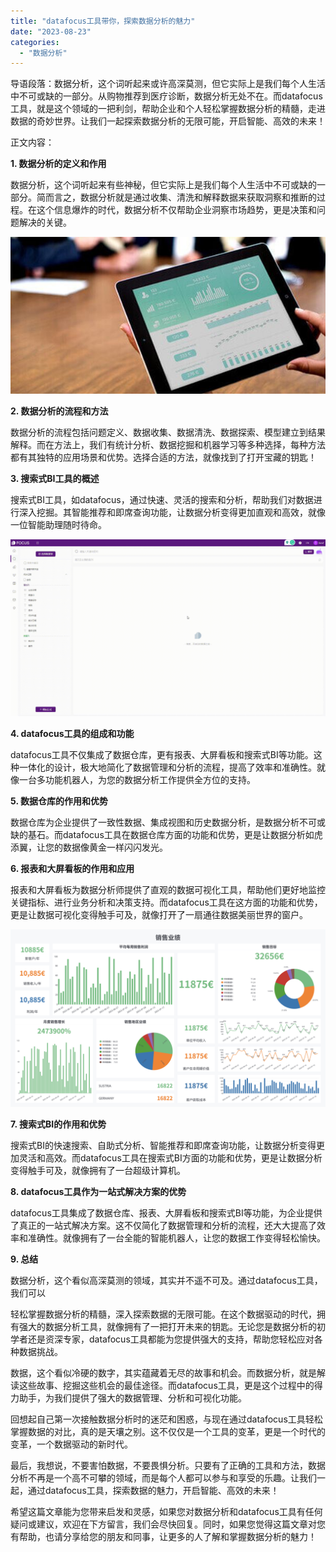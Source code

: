 ```yaml
---
title: "datafocus工具带你，探索数据分析的魅力"
date: "2023-08-23"
categories: 
  - "数据分析"
---
```


导语段落：数据分析，这个词听起来或许高深莫测，但它实际上是我们每个人生活中不可或缺的一部分。从购物推荐到医疗诊断，数据分析无处不在。而datafocus工具，就是这个领域的一把利剑，帮助企业和个人轻松掌握数据分析的精髓，走进数据的奇妙世界。让我们一起探索数据分析的无限可能，开启智能、高效的未来！

正文内容：

**1\. 数据分析的定义和作用**

数据分析，这个词听起来有些神秘，但它实际上是我们每个人生活中不可或缺的一部分。简而言之，数据分析就是通过收集、清洗和解释数据来获取洞察和推断的过程。在这个信息爆炸的时代，数据分析不仅帮助企业洞察市场趋势，更是决策和问题解决的关键。

![blob.jpeg](images/1664243830-blob-jpeg.jpeg)

**2\. 数据分析的流程和方法**

数据分析的流程包括问题定义、数据收集、数据清洗、数据探索、模型建立到结果解释。而在方法上，我们有统计分析、数据挖掘和机器学习等多种选择，每种方法都有其独特的应用场景和优势。选择合适的方法，就像找到了打开宝藏的钥匙！

**3\. 搜索式BI工具的概述**

搜索式BI工具，如datafocus，通过快速、灵活的搜索和分析，帮助我们对数据进行深入挖掘。其智能推荐和即席查询功能，让数据分析变得更加直观和高效，就像一位智能助理随时待命。

![](images/1684825811-GIF%E5%9B%BE2-14-%E5%B0%8F%E6%85%A7-%E5%8C%BB%E7%96%97.gif)

**4\. datafocus工具的组成和功能**

datafocus工具不仅集成了数据仓库，更有报表、大屏看板和搜索式BI等功能。这种一体化的设计，极大地简化了数据管理和分析的流程，提高了效率和准确性。就像一台多功能机器人，为您的数据分析工作提供全方位的支持。

**5\. 数据仓库的作用和优势**

数据仓库为企业提供了一致性数据、集成视图和历史数据分析，是数据分析不可或缺的基石。而datafocus工具在数据仓库方面的功能和优势，更是让数据分析如虎添翼，让您的数据像黄金一样闪闪发光。

**6\. 报表和大屏看板的作用和应用**

报表和大屏看板为数据分析师提供了直观的数据可视化工具，帮助他们更好地监控关键指标、进行业务分析和决策支持。而datafocus工具在这方面的功能和优势，更是让数据可视化变得触手可及，就像打开了一扇通往数据美丽世界的窗户。

![](images/1691389228-%E9%94%80%E5%94%AE%E4%B8%9A%E7%BB%A9.png)

**7\. 搜索式BI的作用和优势**

搜索式BI的快速搜索、自助式分析、智能推荐和即席查询功能，让数据分析变得更加灵活和高效。而datafocus工具在搜索式BI方面的功能和优势，更是让数据分析变得触手可及，就像拥有了一台超级计算机。

**8\. datafocus工具作为一站式解决方案的优势**

datafocus工具集成了数据仓库、报表、大屏看板和搜索式BI等功能，为企业提供了真正的一站式解决方案。这不仅简化了数据管理和分析的流程，还大大提高了效率和准确性。就像拥有了一台全能的智能机器人，让您的数据工作变得轻松愉快。

**9\. 总结**

数据分析，这个看似高深莫测的领域，其实并不遥不可及。通过datafocus工具，我们可以

轻松掌握数据分析的精髓，深入探索数据的无限可能。在这个数据驱动的时代，拥有强大的数据分析工具，就像拥有了一把打开未来的钥匙。无论您是数据分析的初学者还是资深专家，datafocus工具都能为您提供强大的支持，帮助您轻松应对各种数据挑战。

数据，这个看似冷硬的数字，其实蕴藏着无尽的故事和机会。而数据分析，就是解读这些故事、挖掘这些机会的最佳途径。而datafocus工具，更是这个过程中的得力助手，为我们提供了强大的数据管理、分析和可视化功能。

回想起自己第一次接触数据分析时的迷茫和困惑，与现在通过datafocus工具轻松掌握数据的对比，真的是天壤之别。这不仅仅是一个工具的变革，更是一个时代的变革，一个数据驱动的新时代。

最后，我想说，不要害怕数据，不要畏惧分析。只要有了正确的工具和方法，数据分析不再是一个高不可攀的领域，而是每个人都可以参与和享受的乐趣。让我们一起，通过datafocus工具，探索数据的魅力，开启智能、高效的未来！

希望这篇文章能为您带来启发和灵感，如果您对数据分析和datafocus工具有任何疑问或建议，欢迎在下方留言，我们会尽快回复。同时，如果您觉得这篇文章对您有帮助，也请分享给您的朋友和同事，让更多的人了解和掌握数据分析的魅力！

